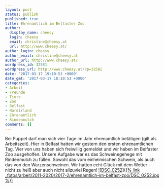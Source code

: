 ```yaml
---
layout: post
status: publish
published: true
title: Ehrenamtlich im Belfaster Zoo
author:
  display_name: cheesy
  login: cheesy
  email: christine@cheesy.at
  url: http://www.cheesy.at/
author_login: cheesy
author_email: christine@cheesy.at
author_url: http://www.cheesy.at/
wordpress_id: 32581
wordpress_url: http://www.cheesy.at/?p=32581
date: '2017-03-17 19:10:53 +0000'
date_gmt: '2017-03-17 18:10:53 +0000'
categories:
- Arbeit
- Freunde
- Tiere
- Zoo
- Belfast
- Nordirland
- Ehrenamtlich
- Rindenmulch
comments: []
---
```

Bei Puppet darf man sich vier Tage im Jahr ehrenamtlich betätigen (gilt als Arbeitszeit). Hier in Belfast hatten wir gestern den ersten ehrenamtlichen Tag. Vier von uns haben sich freiwillig gemeldet und wir haben im Belfaster Zoo ausgeholfen. Unsere Aufgabe war es das Schweinegehege mit Rindenmulch zu füllen. Sowohl das vom einheimischen Schwein, als auch das von den Warzenschweinen. Wir hatten echt Glück mit dem Wetter - nicht zu heiß aber auch nicht allzuviel Regen!
[![DSC_0252]({% link _fotos/arbeit/2011-2020/2017-2/ehrenamtlich-im-belfast-zoo/DSC_0252.jpg %})](http://www.cheesy.at/fotos/arbeit/ehrenamtlich-im-belfast-zoo/)
